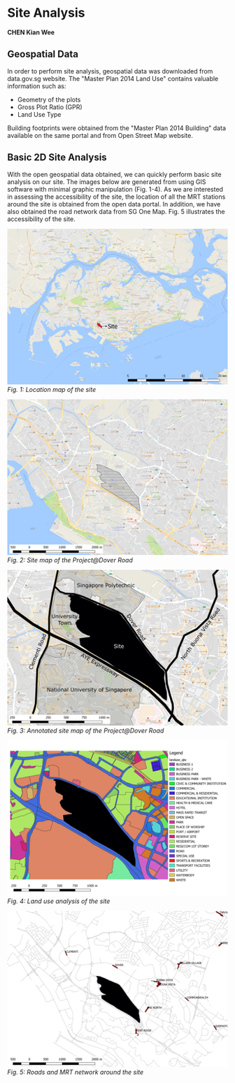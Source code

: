 # Site Analysis

**CHEN Kian Wee**

## Geospatial Data

In order to perform site analysis, geospatial data was downloaded from data.gov.sg website. The "Master Plan 2014 Land Use" contains valuable information such as:

* Geometry of the plots
* Gross Plot Ratio \(GPR\)
* Land Use Type

Building footprints were obtained from the "Master Plan 2014 Building" data available on the same portal and from Open Street Map website. 

## Basic 2D Site Analysis

With the open geospatial data obtained, we can quickly perform basic site analysis on our site. The images below are generated from using GIS software with minimal graphic manipulation \(Fig. 1-4\). As we are interested in assessing the accessibility of the site, the location of all the MRT stations around the site is obtained from the open data portal. In addition, we have also obtained the road network data from SG One Map. Fig. 5 illustrates the accessibility of the site.

![Fig. 1: Location map of the site](imgs/overall_context.png)
*Fig. 1: Location map of the site*

![Fig. 2: Site map of the Project@Dover Road](imgs/site.png)
*Fig. 2: Site map of the Project@Dover Road*

![Fig. 3: Site map of the Project@Dover Road](imgs/site_annotated.png)
*Fig. 3: Annotated site map of the Project@Dover Road*

![Fig. 4: Land use analysis of the site](imgs/landuse_zoom.png)
*Fig. 4: Land use analysis of the site*

![Fig. 5: Roads and MRT network around the site](imgs/mrt.png)
*Fig. 5: Roads and MRT network around the site*



